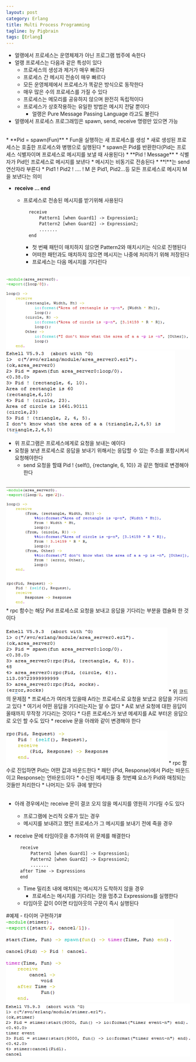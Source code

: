 ```yaml
---
layout: post
category: Erlang
title: Multi Process Programming
tagline: by Pigbrain
tags: [Erlang]
---
```


<!--more-->

* 얼랭에서 프로세스는 운영체제가 아닌 프로그램 범주에 속한다  
* 얼랭 프로세스는 다음과 같은 특성이 있다  
	* 프로세스의 생성과 제거가 매우 빠르다  
	* 프로세스 간 메시지 전송이 매우 빠르다  
	* 모든 운영체제에서 프로세스가 똑같은 방식으로 동작한다  
	* 매우 많은 수의 프로세스를 가질 수 있다  
	* 프로세스는 메모리를 공유하지 않으며 완전히 독립적이다  
	* 프로세스가 상호작용하는 유일한 방법은 메시지 전달 뿐이다  
		* 얼랭은 Pure Message Passing Language 라고도 불린다  
* 얼랭에서 프로세스 프로그래밍은 spawn, send, receive 명령만 있으면 가능

<br>  
* **Pid = spawn(Fun)**  
	* Fun을 실행하는 새 프로세스를 생성  
	* 새로 생성된 프로세스는 호출한 프로세스와 병행으로 실행된다  
	* spawn은 Pid를 반환한다(Pid는 프로세스 식별자이며 프로세스로 메시지를 보낼 때 사용된다)  
* **Pid ! Message**
	* 식별자가 Pid인 프로세스로 메시지를 보낸다  
	* 메시지는 비동기로 전송된다  
	* **!**는 send 연산자라 부른다  
	* Pid1 ! Pid2 ! .... ! M 은 Pid1, Pid2...등 모든 프로세스로 메시지 M을 보낸다는 의미

* **receive ... end**  
	* 프로세스로 전송된 메시지를 받기위해 사용된다  
		
			receive
				Pattern1 [when Guard1] -> Expression1;
				Pattern2 [when Guard2] -> Expression2;
				.......
			end  

		*  ﻿첫 번째 패턴이 매치하지 않으면 Pattern2와 매치시키는 식으로 진행된다  
		*  어떠한 패턴과도 매치하지 않으면 메시지는 나중에 처리하기 위해 저장된다  
		*  프로세스는 다음 메시지를 기다린다  
<br>
<img src="/assets/themes/Snail/img/Erlang/MultiprocessProgramming/mp-1.png" alt="">  
<br>
<img src="/assets/themes/Snail/img/Erlang/MultiprocessProgramming/mp-2.png" alt="">  
  
* 위 프로그램은 프로세스에게로 요청을 보내는 예이다  
* 요청을 보낸 프로세스로 응답을 보내기 위해서는 응답할 수 있는 주소를 포함시켜서 요청해야한다  
	* send 요청을 할떄 Pid ! {self(), {rectangle, 6, 10}} 과 같은 형태로 변경해야한다  
<br>
<img src="/assets/themes/Snail/img/Erlang/MultiprocessProgramming/mp-3.png" alt="">  
* rpc 함수는 해당 Pid 프로세스로 요청을 보내고 응답을 기다리는 부분을 캡슐화 한 것이다  
<br>
<br>
<img src="/assets/themes/Snail/img/Erlang/MultiprocessProgramming/mp-4.png" alt="">  
* 위 코드의 문제점
	* 프로세스가 여러개 있을때 A라는 프로세스로 요청을 보냈고 응답을 기다리고 있다  
	* 여기서 어떤 응답을 기다리는지는 알 수 없다
	* A로 보낸 요청에 대한 응답이 올때까지 무작정 기다리는 것이다  
	* 다른 프로세스가 보낸 메세지를 A로 부터온 응답으로 오인 할 수도 있다  
	* receive 문을 아래와 같이 변경해야 한다
<br>
<br>
<img src="/assets/themes/Snail/img/Erlang/MultiprocessProgramming/mp-5.png" alt="">  
	* rpc 함수로 진입하면 Pid는 어떤 값과 바운드한다  
	* 패턴 {Pid, Response}에서 Pid는 바운드이고 Response는 언바운드이다  
		* 수신된 메세지들 중 첫번쨰 요소가 Pid와 매칭되는 것들만 처리한다  
		* 나머지는 모두 큐에 쌓인다  
<br>  
<br>  

* 아래 경우에서는 receive 문이 결코 오지 않을 메시지를 영원히 기다릴 수도 있다  
	* 프로그램에 논리적 오류가 있는 경우  
	* 메시지를 보내려고 했던 프로세스가 그 메시지를 보내기 전에 죽을 경우   
* receive 문에 타임아웃을 추가하여 위 문제를 해결한다  

		receive
			Pattern1 [when Guard1] -> Expression1;
			Pattern2 [when Guard2] -> Expression2;
			.......
		after Time -> Expressions
		end  
	
	* Time 밀리초 내에 매치되는 메시지가 도착하지 않을 경우  
		* 프로세스는 메시지를 기다리는 것을 멈추고 Expressions를 실행한다  
	* 타임아웃 값이 0이면 타임아웃의 구문이 즉시 실행된다  

#예제 - 타이머 구현하기#  
<img src="/assets/themes/Snail/img/Erlang/MultiprocessProgramming/timer-1.png" alt="">
<br>
<img src="/assets/themes/Snail/img/Erlang/MultiprocessProgramming/timer-2.png" alt="">
